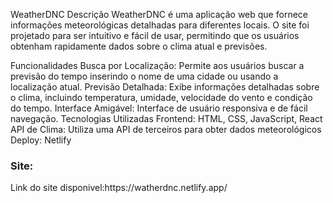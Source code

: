 WeatherDNC
Descrição
WeatherDNC é uma aplicação web que fornece informações meteorológicas detalhadas para diferentes locais. O site foi projetado para ser intuitivo e fácil de usar, permitindo que os usuários obtenham rapidamente dados sobre o clima atual e previsões.

Funcionalidades
Busca por Localização: Permite aos usuários buscar a previsão do tempo inserindo o nome de uma cidade ou usando a localização atual.
Previsão Detalhada: Exibe informações detalhadas sobre o clima, incluindo temperatura, umidade, velocidade do vento e condição do tempo.
Interface Amigável: Interface de usuário responsiva e de fácil navegação.
Tecnologias Utilizadas
Frontend: HTML, CSS, JavaScript, React
API de Clima: Utiliza uma API de terceiros para obter dados meteorológicos
Deploy: Netlify

### Site:
<p>Link do site disponivel:https://watherdnc.netlify.app/ </p>
